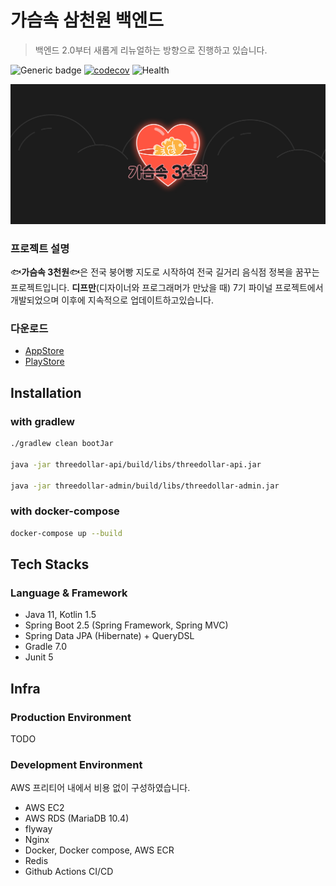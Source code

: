 # 가슴속 삼천원 백엔드

> 백엔드 2.0부터 새롭게 리뉴얼하는 방향으로 진행하고 있습니다.

![Generic badge](https://img.shields.io/badge/version-2.0.0-green.svg)
[![codecov](https://codecov.io/gh/depromeet/3dollars-in-my-pocket-backend/branch/develop/graph/badge.svg?token=QZPVF6VGHA)](https://codecov.io/gh/depromeet/3dollars-in-my-pocket-backend)
![Health](https://img.shields.io/website?down_message=DOWN&style=flat-square&up_message=UP&url=http://13.209.172.143/ping)

![img.png](images/logo.png)

### 프로젝트 설명
🐟**가슴속 3천원**🐟은 전국 붕어빵 지도로 시작하여 전국 길거리 음식점 정복을 꿈꾸는 프로젝트입니다. **디프만**(디자이너와 프로그래머가 만났을 때) 7기 파이널 프로젝트에서 개발되었으며 이후에 지속적으로 업데이트하고있습니다.

### 다운로드
- [AppStore](https://apps.apple.com/kr/app/%EA%B0%80%EC%8A%B4%EC%86%8D3%EC%B2%9C%EC%9B%90-%EB%82%98%EC%99%80-%EA%B0%80%EA%B9%8C%EC%9A%B4-%EB%B6%95%EC%96%B4%EB%B9%B5/id1496099467)
- [PlayStore](https://play.google.com/store/apps/details?id=com.zion830.threedollars)


## Installation
### with gradlew

```bash
./gradlew clean bootJar

java -jar threedollar-api/build/libs/threedollar-api.jar

java -jar threedollar-admin/build/libs/threedollar-admin.jar  
```

### with docker-compose

```bash
docker-compose up --build
```

## Tech Stacks
### Language & Framework
- Java 11, Kotlin 1.5
- Spring Boot 2.5 (Spring Framework, Spring MVC)
- Spring Data JPA (Hibernate) + QueryDSL
- Gradle 7.0
- Junit 5

## Infra
### Production Environment
TODO

### Development Environment
AWS 프리티어 내에서 비용 없이 구성하였습니다.
- AWS EC2
- AWS RDS (MariaDB 10.4)
- flyway
- Nginx
- Docker, Docker compose, AWS ECR
- Redis
- Github Actions CI/CD
